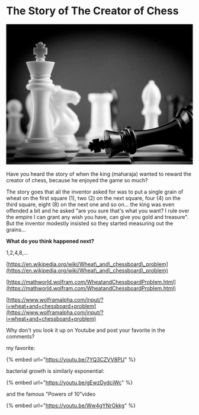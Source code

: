 # The Story of The Creator of Chess

![](../.gitbook/assets/chess.png)

Have you heard the story of when the king (maharaja) wanted to reward the creator of chess, because he enjoyed the game so much?

The story goes that all the inventor asked for was to put a single grain of wheat on the first square (1), two (2) on the next square, four (4) on the third square, eight (8) on the next one and so on... the king was even offended a bit and he asked "are you sure that's what you want? I rule over the empire I can grant any wish you have, can give you gold and treasure". But the inventor modestly insisted so they started measuring out the grains...

**What do you think happened next?**

1,2,4,8,...

[https://en.wikipedia.org/wiki/Wheat\_and\_chessboard\_problem](https://en.wikipedia.org/wiki/Wheat\_and\_chessboard\_problem)

[https://mathworld.wolfram.com/WheatandChessboardProblem.html](https://mathworld.wolfram.com/WheatandChessboardProblem.html)

[https://www.wolframalpha.com/input/?i=wheat+and+chessboard+problem](https://www.wolframalpha.com/input/?i=wheat+and+chessboard+problem)

Why don't you look it up on Youtube and post your favorite in the comments?

my favorite:

{% embed url="https://youtu.be/7YQ3CZVV8PU" %}

bacterial growth is similarly exponential:

{% embed url="https://youtu.be/gEwzDydciWc" %}

and the famous "Powers of 10"video

{% embed url="https://youtu.be/Ww4gYNrOkkg" %}
